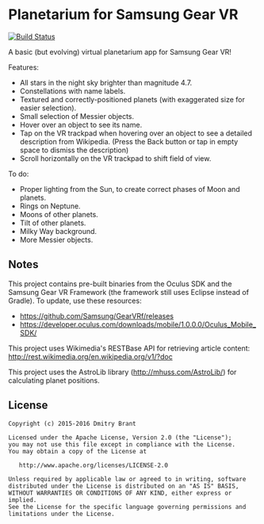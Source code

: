 Planetarium for Samsung Gear VR
===============================

[![Build Status](https://travis-ci.org/dbrant/GearVR_planetarium.svg)](https://travis-ci.org/dbrant/GearVR_planetarium)

A basic (but evolving) virtual planetarium app for Samsung Gear VR!

Features:
* All stars in the night sky brighter than magnitude 4.7.
* Constellations with name labels.
* Textured and correctly-positioned planets (with exaggerated size for easier selection).
* Small selection of Messier objects.
* Hover over an object to see its name.
* Tap on the VR trackpad when hovering over an object to see a detailed description from Wikipedia. (Press the Back button or tap in empty space to dismiss the description)
* Scroll horizontally on the VR trackpad to shift field of view.

To do:
* Proper lighting from the Sun, to create correct phases of Moon and planets.
* Rings on Neptune.
* Moons of other planets.
* Tilt of other planets.
* Milky Way background.
* More Messier objects.

Notes
-----

This project contains pre-built binaries from the Oculus SDK and the Samsung Gear VR Framework (the framework still uses Eclipse instead of Gradle). To update, use these resources:
* https://github.com/Samsung/GearVRf/releases
* https://developer.oculus.com/downloads/mobile/1.0.0.0/Oculus_Mobile_SDK/

This project uses Wikimedia's RESTBase API for retrieving article content: http://rest.wikimedia.org/en.wikipedia.org/v1/?doc

This project uses the AstroLib library (http://mhuss.com/AstroLib/) for calculating planet positions.

License
-------

    Copyright (c) 2015-2016 Dmitry Brant

    Licensed under the Apache License, Version 2.0 (the "License");
    you may not use this file except in compliance with the License.
    You may obtain a copy of the License at

       http://www.apache.org/licenses/LICENSE-2.0

    Unless required by applicable law or agreed to in writing, software
    distributed under the License is distributed on an "AS IS" BASIS,
    WITHOUT WARRANTIES OR CONDITIONS OF ANY KIND, either express or implied.
    See the License for the specific language governing permissions and
    limitations under the License.
